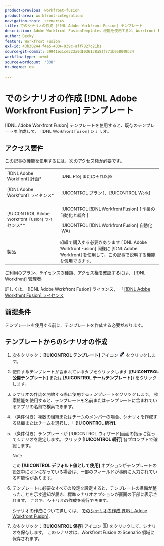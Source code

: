 ```yaml
---
product-previous: workfront-fusion
product-area: workfront-integrations
navigation-topic: scenarios
title: でのシナリオの作成 [!DNL Adobe Workfront Fusion] テンプレート
description: Adobe Workfront FusionTemplates 機能を使用すると、Workfront Fusion シナリオの出発点として、既存のテンプレートを作成して使用できます。
author: Becky
feature: Workfront Fusion
exl-id: 43b30244-f4a5-4036-939c-aff7827c21b1
source-git-commit: 59941ea1ce523a0d1036138a83f771b058049b34
workflow-type: tm+mt
source-wordcount: '338'
ht-degree: 0%

---
```


# でのシナリオの作成 [!DNL Adobe Workfront Fusion] テンプレート

[!DNL Adobe Workfront Fusion] テンプレートを使用すると、既存のテンプレートを作成して、 [!DNL Workfront Fusion] シナリオ。

## アクセス要件

この記事の機能を使用するには、次のアクセス権が必要です。

<table style="table-layout:auto"> 
 <col> 
 <col> 
 <tbody> 
  <tr> 
    <td role="rowheader">[!DNL Adobe Workfront] 計画*</td> 
   <td> <p>[!DNL Pro] またはそれ以降</p> </td> 
  </tr> 
  <tr data-mc-conditions=""> 
   <td role="rowheader">[!DNL Adobe Workfront] ライセンス*</td> 
   <td> <p>[!UICONTROL プラン ]、[!UICONTROL Work]</p> </td> 
  </tr> 
  <tr> 
   <td role="rowheader">[!UICONTROL Adobe Workfront Fusion] ライセンス**</td> 
  <td> <p>[!UICONTROL [!DNL Workfront Fusion] [ 作業の自動化と統合 ] </p><p>[!UICONTROL [!DNL Workfront Fusion] 自動化 (WA) </p>  </td>  
  </tr> 
  <tr> 
   <td role="rowheader">製品</td> 
   <td>組織で購入する必要があります [!DNL Adobe Workfront Fusion] 同様に [!DNL Adobe Workfront] を使用して、この記事で説明する機能を使用できます。</td> 
  </tr> 
 </tbody> 
</table>

ご利用のプラン、ライセンスの種類、アクセス権を確認するには、 [!DNL Workfront] 管理者。

詳しくは、 [!DNL Adobe Workfront Fusion] ライセンス， 「 [[!DNL Adobe Workfront Fusion] ライセンス](../../../workfront-fusion/get-started/license-automation-vs-integration.md)

## 前提条件

テンプレートを使用する前に、テンプレートを作成する必要があります。

## テンプレートからのシナリオの作成

1. 次をクリック： **[!UICONTROL テンプレート]** アイコン ![](assets/fusion-template-icon.png) をクリックします。
1. 使用するテンプレートが含まれているタブをクリックします (**[!UICONTROL 公開テンプレート]** または **[!UICONTROL チームテンプレート]**) をクリックします。
1. シナリオの作成を開始する際に使用するテンプレートをクリックします。 検索機能を使用すると、テンプレートを名前またはテンプレートに含まれているアプリの名前で検索できます。
1. （条件付き）複数の組織またはチームのメンバーの場合、シナリオを作成する組織またはチームを選択し、「 **[!UICONTROL 続行]**.
1. （条件付き）テンプレートが [!UICONTROL ウィザード]画面の指示に従ってシナリオを設定します。 クリック **[!UICONTROL 続行]** 各プロンプトで確認します。

   >[!NOTE]
   >
   >この **[!UICONTROL デフォルト値として使用]** オプションがテンプレートの設定中にオンになっている場合は、一部のフィールドが事前に入力されている可能性があります。

1. テンプレートに必要なすべての設定を設定すると、テンプレートの準備が整ったことを示す通知が届き、標準シナリオオプションが画面の下部に表示されます。 これで、シナリオの作成を続行できます。

   シナリオの作成について詳しくは、 [でのシナリオの作成 [!DNL Adobe Workfront Fusion]](../../../workfront-fusion/scenarios/create-a-scenario.md).

1. 次をクリック： **[!UICONTROL 保存]** アイコン ![](assets/save-icon.png) をクリックして、シナリオを保存します。 このシナリオは、Workfront Fusion の Scenario 領域に保存されます。
